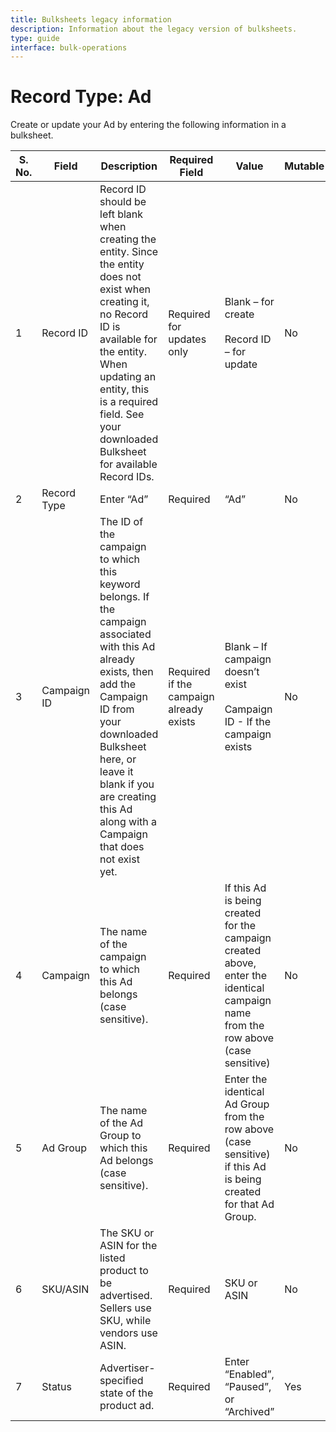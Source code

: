 ```yaml
---
title: Bulksheets legacy information
description: Information about the legacy version of bulksheets.
type: guide
interface: bulk-operations
---
```


# Record Type: Ad

Create or update your Ad by entering the following information in a bulksheet. 

| S. No. | Field       | Description                                                                                                                                                                                                                                                              | Required Field                          | Value                                                                                                                             | Mutable |
|--------|-------------|--------------------------------------------------------------------------------------------------------------------------------------------------------------------------------------------------------------------------------------------------------------------------|-----------------------------------------|-----------------------------------------------------------------------------------------------------------------------------------|---------|
| 1      | Record ID   | Record ID should be left blank when creating the entity. Since the entity does not exist when creating it, no Record ID is available for the entity. When updating an entity, this is a required field. See your downloaded Bulksheet for available Record IDs.          | Required for updates only               | Blank – for create <br/> <br/> Record ID – for update                                                                                        | No      |
| 2      | Record Type | Enter “Ad”                                                                                                                                                                                                                                                               | Required                                | “Ad”                                                                                                                              | No      |
| 3      | Campaign ID | The ID of the campaign to which this keyword belongs. If the campaign associated with this Ad already exists, then add the Campaign ID from your downloaded Bulksheet here, or leave it blank if you are creating this Ad along with a Campaign that does not exist yet. | Required if the campaign already exists | Blank – If campaign doesn’t exist <br/> <br/> Campaign ID - If the campaign exists                                                           | No      |
| 4      | Campaign    | The name of the campaign to which this Ad belongs (case sensitive).                                                                                                                                                                                                      | Required                                | If this Ad is being created for the campaign created above, enter the identical campaign name from the row above (case sensitive) | No      |
| 5      | Ad Group    | The name of the Ad Group to which this Ad belongs (case sensitive).                                                                                                                                                                                                      | Required                                | Enter the identical Ad Group from the row above (case sensitive) if this Ad is being created for that Ad Group.                   | No      |
| 6      | SKU/ASIN    | The SKU or ASIN for the listed product to be advertised. Sellers use SKU, while vendors use ASIN.                                                                                                                                                                        | Required                                | SKU or ASIN                                                                                                                       | No      |
| 7      | Status      | Advertiser-specified state of the product ad.                                                                                                                                                                                                                            | Required                                | Enter “Enabled”, “Paused”, or “Archived”                                                                                         | Yes     |


